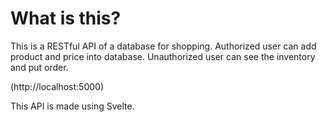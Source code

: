 # What is this?

This is a RESTful API of a database for shopping.
Authorized user can add product and price into database.
Unauthorized user can see the inventory and put order.

(http://localhost:5000)

This API is made using Svelte.
